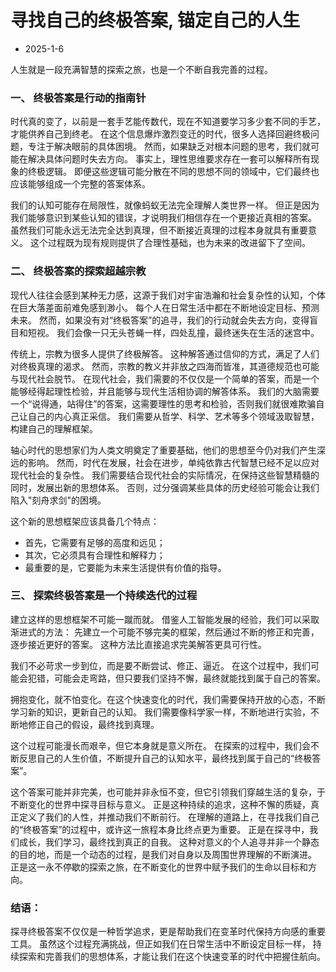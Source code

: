 # 寻找自己的终极答案, 锚定自己的人生
- 2025-1-6

人生就是一段充满智慧的探索之旅，也是一个不断自我完善的过程。

### 一、 终极答案是行动的指南针

时代真的变了，以前是一套手艺能传数代，现在不知道要学习多少套不同的手艺，才能供养自己到终老。
在这个信息爆炸激烈变迁的时代，很多人选择回避终极问题，专注于解决眼前的具体困境。
然而，如果缺乏对根本问题的思考，我们就可能在解决具体问题时失去方向。
事实上，理性思维要求存在一套可以解释所有现象的终极逻辑。
即便这些逻辑可能分散在不同的思想不同的领域中，它们最终也应该能够组成一个完整的答案体系。

我们的认知可能存在局限性，就像蚂蚁无法完全理解人类世界一样。
但正是因为我们能够意识到某些认知的错误，才说明我们相信存在一个更接近真相的答案。
虽然我们可能永远无法完全达到真理，但不断接近真理的过程本身就具有重要意义。
这个过程既为现有规则提供了合理性基础，也为未来的改进留下了空间。

### 二、 终极答案的探索超越宗教

现代人往往会感到某种无力感，这源于我们对宇宙浩瀚和社会复杂性的认知，个体在巨大落差面前难免感到渺小。
每个人在日常生活中都在不断地设定目标、预测未来。
然而，如果没有对“终极答案”的追寻，我们的行动就会失去方向，变得盲目和短视。
我们会像一只无头苍蝇一样，四处乱撞，最终迷失在生活的迷宫中。

传统上，宗教为很多人提供了终极解答。
这种解答通过信仰的方式，满足了人们对终极真理的渴求。
然而，宗教的教义并非放之四海而皆准，其道德规范也可能与现代社会脱节。
在现代社会，我们需要的不仅仅是一个简单的答案，而是一个能够经得起理性检验，并且能够与现代生活相协调的解答体系。
我们的大脑需要一个“说得通，站得住”的答案，这需要理性的思考和检验，否则我们就很难欺骗自己让自己的内心真正采信。
我们需要从哲学、科学、艺术等多个领域汲取智慧，构建自己的理解框架。

轴心时代的思想家们为人类文明奠定了重要基础，他们的思想至今仍对我们产生深远的影响。
然而，时代在发展，社会在进步，单纯依靠古代智慧已经不足以应对现代社会的复杂性。
我们需要结合现代社会的实际情况，在保持这些智慧精髓的同时，发展出新的思想体系。
否则，过分强调某些具体的历史经验可能会让我们陷入"刻舟求剑"的困境。

这个新的思想框架应该具备几个特点：
- 首先，它需要有足够的高度和远见；
- 其次，它必须具有合理性和解释力；
- 最重要的是，它要能为未来生活提供有价值的指导。

### 三、 探索终极答案是一个持续迭代的过程

建立这样的思想框架不可能一蹴而就。
借鉴人工智能发展的经验，我们可以采取渐进式的方法：
先建立一个可能不够完美的框架，然后通过不断的修正和完善，逐步接近更好的答案。
这种方法比直接追求完美解答更具可行性。

我们不必苛求一步到位，而是要不断尝试、修正、逼近。
在这个过程中，我们可能会犯错，可能会走弯路，但只要我们坚持不懈，最终就能找到属于自己的答案。

拥抱变化，就不怕变化。在这个快速变化的时代，我们需要保持开放的心态，不断学习新的知识，更新自己的认知。
我们需要像科学家一样，不断地进行实验，不断地修正自己的假设，最终找到真理。

这个过程可能漫长而艰辛，但它本身就是意义所在。
在探索的过程中，我们会不断反思自己的人生价值，不断提升自己的认知水平，最终找到属于自己的“终极答案”。

这个答案可能并非完美，也可能并非永恒不变，但它引领我们穿越生活的复杂，于不断变化的世界中探寻目标与意义。
正是这种持续的追求，这种不懈的质疑，真正定义了我们的人性，并推动我们不断前行。
在理解的道路上，在寻找我们自己的“终极答案”的过程中，或许这一旅程本身比终点更为重要。
正是在探寻中，我们成长，我们学习，最终找到真正的自我。
这种对意义的个人追寻并非一个静态的目的地，而是一个动态的过程，是我们对自身以及周围世界理解的不断演进。
正是这一永不停歇的探索之旅，在不断变化的世界中赋予我们的生命以目标和方向。

### 结语：
探寻终极答案不仅仅是一种哲学追求，更是帮助我们在变革时代保持方向感的重要工具。
虽然这个过程充满挑战，但正如我们在日常生活中不断设定目标一样，
持续探索和完善我们的思想体系，才能让我们在这个快速变革的时代中把握住航向。
